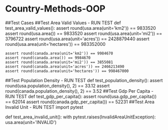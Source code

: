 # Country-Methods-OOP

##Test Cases
##Test Area Valid Values - RUN TEST
def test_area_valid_values():
    assert round(usa.area(unit='km2')) == 9833520
    assert round(usa.area()) == 9833520
    assert round(usa.area(unit='mi2')) == 3796722
    assert round(usa.area(unit='acres')) == 2428879440
    assert round(usa.area(unit='hectares')) == 983352000

    assert round(canada.area(unit='km2')) == 9984670
    assert round(canada.area()) == 9984670
    assert round(canada.area(unit='mi2')) == 3855081
    assert round(canada.area(unit='acres')) == 2466213490
    assert round(canada.area(unit='hectares')) == 998467000
##Test Population Density - RUN TEST
def test_population_density():
    assert round(usa.population_density(), 2) == 33.12
    assert round(canada.population_density(), 2) == 3.52
##Test Gdp Per Capita - RUN TEST
def test_gdp_per_capita():
    assert round(usa.gdp_per_capita()) == 62014
    assert round(canada.gdp_per_capita()) == 52231
##Test Area Invalid Unit - RUN TEST
import pytest

def test_area_invalid_unit():
    with pytest.raises(InvalidAreaUnitException):
        usa.area(unit='INVALID')

